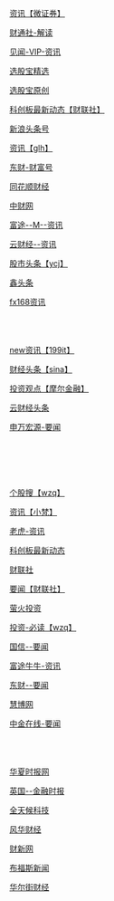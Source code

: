 <a href="https://wzq.tenpay.com/mp/v2/index.html#/information/index">资讯【微证券】</a>

<a href="https://m.caitongnews.com/read.html">财通社-解读</a>

<a href="https://vip.jianshiapp.com/">见闻-VIP-资讯</a>

<a href="http://m.xuangubao.cn/subject/437">选股宝精选</a>

<a href="https://m.xuangubao.cn/subject/657">选股宝原创</a>

<a href="https://api3.cls.cn/share/subject/1777?os=android&sv=140&app=stib">科创板最新动态【财联社】 </a>

<a href="https://cj.sina.cn/subscribe/rank/1">新浪头条号</a>

<a href="https://m.gelonghui.com/subject/115">资讯【glh】</a>

<a href="http://caifuhao.eastmoney.com/cfhyl/all?d=123">东财-财富号</a>

<a href="https://news.10jqka.com.cn/tapp/theme/TZ-348">同花顺财经</a>

<a href="http://sj.cfi.cn/">中财网</a>

<a href="https://news.futunn.com/mobile/market"> 富途--M--资讯</a>

<a href="http://m.yuncaijing.com/insider/main.html">云财经--资讯</a>

<a href="http://m.yuncaijing.com/topnews/main.html">股市头条【ycj】</a>

<a href="https://weixin.guosen.com.cn/act/actcenter/xtg/dist/pages/attend_list.html?pid=10001">鑫头条</a>

<a href="https://m.fx168.com/news.html">   fx168资讯 </a>
<br><br>
<br><br>

<a href="http://www.199it.com/newly">new资讯【199it】</a>

<a href="https://cj.sina.cn/">财经头条【sina】</a>

<a href="https://www.moer.cn/wapInvestmentList.htm">投资观点【摩尔金融】</a>

<a href="http://m.yuncaijing.com/topnews/main.html">云财经头条</a>

<a href="http://mob.sywg.com/sywg3g/news/news_caijing_zqyw">申万宏源-要闻</a>

<br><br>
<br><br>


<a href="https://wzq.tenpay.com/mp/v2/index.html#/search?scene=2 ">个股搜【wzq】</a>

<a href="https://mcpc6pje8.lightyy.com/marketInfo_new.html?s=600570,00001,000001jj&p=hsjy_0000&fontflag=1&pulldownrefresh=1#/marketinfo/marketinfo_new_index">资讯【小梵】</a>

<a href="https://www.laohu8.com/m/">老虎-资讯</a>

<a href="https://api3.cls.cn/share/subject/1777?os=android&sv=140&app=stib">科创板最新动态    </a>

<a href="https://m.cls.cn/reference">财联社</a>

<a href="https://m.cls.cn/depth">要闻【财联社】</a>

<a href="http://www.gzyuwan.com/view.php">萤火投资</a>

<a href="https://wzq.tenpay.com/mp/v1/information/daily_more.shtml">投资-必读【wzq】</a>

<a href="https://weixin.guosen.com.cn/guosenwx/wxnews/pages/news_yw.html#menu-yw">国信--要闻</a>

<a href="https://news.futunn.com/mobile/market">富途牛牛-资讯</a>

<a href="https://emwap.eastmoney.com/info/list/8/353">东财--要闻</a>

<a href="http://m.hibor.com.cn/">慧博网</a>

<a href="http://3g.cnfol.com/sc_stock/gushiyaowen/">中金在线-要闻</a>
<br><br>
<br><br>



<a href="http://m.chinatimes.net.cn/">华夏时报网</a>

<a href="http://www.ftchinese.com/">英国--金融时报</a>

<a href="https://m.awtmt.com/news/global">全天候科技</a>

<a href="http://pub.tougub.com/finance/">风华财经</a>

<a href="http://m.caixin.com/m/">财新网</a>

<a href="http://www.foxnews.com/">布福斯新闻</a>

<a href="http://www.xy178.com/">华尔街财经</a>
<br><br>
<br><br>